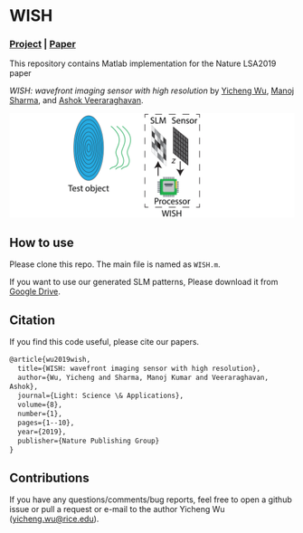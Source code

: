 # WISH

### [Project](http://yicheng.rice.edu/wish/) | [Paper](https://www.nature.com/articles/s41377-019-0154-x)

This repository contains Matlab implementation for the Nature LSA2019 paper 

*WISH: wavefront imaging sensor with high resolution* by [Yicheng Wu](http://yicheng.rice.edu), [Manoj Sharma](https://sites.google.com/view/manojsharmaresearch/home), and [Ashok Veeraraghavan](http://computationalimaging.rice.edu/team/ashok-veeraraghavan/).

![WISH](/WISH_illustration.png)


## How to use

Please clone this repo. The main file is named as `WISH.m`.

If you want to use our generated SLM patterns, Please download it from [Google Drive](https://drive.google.com/file/d/1I7U96ATbZ9xBhGmgp4JwlNB9Xv28bCd-/view?usp=sharing).


## Citation
If you find this code useful, please cite our papers.
```
@article{wu2019wish,
  title={WISH: wavefront imaging sensor with high resolution},
  author={Wu, Yicheng and Sharma, Manoj Kumar and Veeraraghavan, Ashok},
  journal={Light: Science \& Applications},
  volume={8},
  number={1},
  pages={1--10},
  year={2019},
  publisher={Nature Publishing Group}
}
```
## Contributions
If you have any questions/comments/bug reports, feel free to open a github issue or pull a request or e-mail to the author Yicheng Wu (yicheng.wu@rice.edu).
